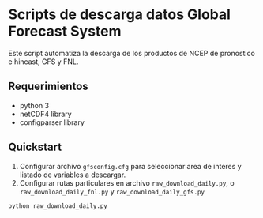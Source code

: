 # Scripts de descarga datos Global Forecast System

Este script automatiza la descarga de los productos de NCEP de pronostico e hincast, GFS y FNL.

## Requerimientos

 - python 3
 - netCDF4 library
 - configparser library

## Quickstart

1. Configurar archivo `gfsconfig.cfg` para seleccionar area de interes y listado de variables a descargar.
2. Configurar rutas particulares en archivo `raw_download_daily.py`, o `raw_download_daily_fnl.py` y
   `raw_download_daily_gfs.py`

```
python raw_download_daily.py
```




